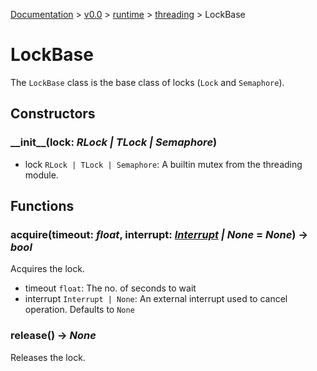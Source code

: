 [Documentation](/docs/documentation.md) >
 [v0.0](/docs/0.0/version.md) >
  [runtime](/docs/0.0/runtime/module.md) >
   [threading](/docs/0.0/runtime/threading/module.md) >
    LockBase

# LockBase

The `LockBase` class is the base class of locks (`Lock` and `Semaphore`).

## Constructors

### \_\_init\_\_(lock: _RLock | TLock | Semaphore_)

- lock `RLock | TLock | Semaphore`: A builtin mutex from the threading module.

## Functions

### acquire(timeout: _float_, interrupt: _[Interrupt](interrupt.md) | None_ = _None_) -> _bool_

Acquires the lock.

- timeout `float`: The no. of seconds to wait
- interrupt `Interrupt | None`: An external interrupt used to cancel operation. Defaults to `None`

### release() -> _None_

Releases the lock.